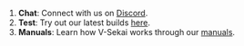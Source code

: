1. **Chat**: Connect with us on [Discord](https://discord.gg/7BQDHesck8).
2. **Test**: Try out our latest builds [here](https://v-sekai.github.io/manuals/features/play_latest.html).
3. **Manuals**: Learn how V-Sekai works through our [manuals](https://github.com/V-Sekai/manuals).

